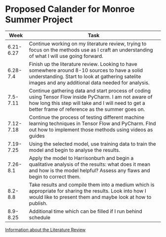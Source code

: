 # Proposed Calander for Monroe Summer Project
| Week        | Task |
| ------- | ------- |
| 6.21-6.27 | Continue working on my literature review, trying to focus on the methods use as I craft an understanding of what I will use going forward.|
| 6.28-7.4| Finish up the literature review. Looking to have somewhere around 8-10 sources to have a solid understanding. Start to look at gathering satelite images and any additional data needed for analysis.|
|7.5-7.11| Continue gathering data and start process of coding using Tensor Flow inside PyCharm. I am not aware of how long this step will take and I will need to get a better frame of reference as the summer goes on.|
|7.12-7.18| Continue the process of testing different machine learning techniques in Tensor Flow and PyCharm. FInd out how to implement those methods using videos as guides|
|7.19-7.25| Using the selected model, use training data to train the model and begin to analyse the results. |
|7.26-8.1| Apply the model to Harrisonburh and begin a qualitative analysis of the results: what does it mean and how is the model helpful? Assess any flaws and begin to correct them.|
|8.2-8.8| Take results and compile them into a medium which is appropriate for sharing the results. Look into how I would like to present them and maybe look at how to publish.|
|8.9-8.25| Additional time which can be filled if I run behind schedule|

[Information about the Literature Review](litreview.md)
